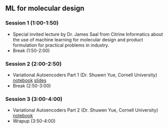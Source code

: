 ## ML for molecular design 

### Session 1 (1:00-1:50)
* Special invited lecture by Dr. James Saal from Citrine Informatics about the use of machine learning for molecular design and product formulation for practical problems in industry.
* Break (1:50-2:00)

### Session 2 (2:00-2:50)
* Variational Autoencoders Part 1 (Dr. Shuwen Yue, Cornell University) [notebook](https://github.com/icomse/9th_workshop_ml_for_molecules/blob/main/Friday/Day5_VAE_example1.ipynb) [slides](https://github.com/icomse/9th_workshop_ml_for_molecules/blob/main/Friday/Day5_VAE_slides.pdf)
* Break (2:50-3:00)

### Session 3 (3:00-4:00)
* Variational Autoencoders Part 2 (Dr. Shuwen Yue, Cornell University) [notebook](https://github.com/icomse/9th_workshop_ml_for_molecules/blob/main/Friday/Day5_VAE_example2.ipynb)
* Wrapup (3:50-4:00)
